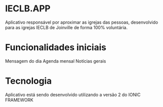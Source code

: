 # IECLB.APP
Aplicativo responsável por aproximar as igrejas das pessoas, desenvolvido para as igrejas IECLB de Joinville de forma 100% voluntária. 

# Funcionalidades iniciais
Mensagem do dia
Agenda mensal
Notícias gerais

# Tecnologia
Aplicativo está sendo desenvolvido utilizando a versão 2 do IONIC FRAMEWORK
